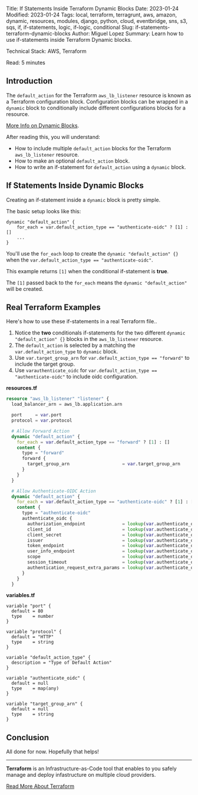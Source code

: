 Title: If Statements Inside Terraform Dynamic Blocks 
Date: 2023-01-24
Modified: 2023-01-24
Tags: local, terraform, terragrunt, aws, amazon, dynamic, resources, modules, django, python, cloud, eventbridge, sns, s3, sqs, if, if-statements, logic, if-logic, conditional
Slug: if-statements-terraform-dynamic-blocks
Author: Miguel Lopez
Summary: Learn how to use if-statements inside Terraform Dynamic blocks.

Technical Stack: AWS, Terraform

Read: 5 minutes

## Introduction

The `default_action` for the Terraform `aws_lb_listener` resource is known as a Terraform configuration block. Configuration blocks can be wrapped in a `dynamic` block to conditionally include different configurations blocks for a resource.

[More Info on Dynamic Blocks](https://developer.hashicorp.com/terraform/language/expressions/dynamic-blocks).

After reading this, you will understand: 

- How to include multiple `default_action` blocks for the Terraform `aws_lb_listener` resource.
- How to make an optional `default_action` block.
- How to write an if-statement for `default_action` using a `dynamic` block.

## If Statements Inside Dynamic Blocks

Creating an if-statement inside a `dynamic` block is pretty simple.

The basic setup looks like this:
```
dynamic "default_action" {
    for_each = var.default_action_type == "authenticate-oidc" ? [1] : []
    ...
}
```
 You'll use the `for_each` loop to create the `dynamic "default_action" {}` when the `var.default_action_type == "authenticate-oidc"`.
 
 This example returns `[1]` when the conditional if-statement is **true**.
 
 The `[1]` passed back to the `for_each` means the `dynamic "default_action"` will be created.

## Real Terraform Examples

Here's how to use these if-statements in a real Terraform file..

1. Notice the **two** conditionals if-statements for the two different `dynamic "default_action" {}` blocks in the `aws_lb_listener` resource. 
2. The `default_action` is selected by a matching the `var.default_action_type` to `dynamic` block.
3. Use `var.target_group_arn` for `var.default_action_type == "forward"` to include the target group.
4. Use `varauthenticate_oidc` for `var.default_action_type == "authenticate-oidc"` to include oidc configuration.

**resources.tf**
```terraform
resource "aws_lb_listener" "listener" {
  load_balancer_arn = aws_lb.application.arn

  port     = var.port
  protocol = var.protocol

  # Allow Forward Action
  dynamic "default_action" {
    for_each = var.default_action_type == "forward" ? [1] : []
    content {
      type = "forward"
      forward {
        target_group_arn                    = var.target_group_arn
      }
    }
  }

  # Allow Authenticate-OIDC Action
  dynamic "default_action" {
    for_each = var.default_action_type == "authenticate-oidc" ? [1] : []
    content {
      type = "authenticate-oidc"
      authenticate_oidc {
        authorization_endpoint              = lookup(var.authenticate_oidc, "authorization_endpoint")
        client_id                           = lookup(var.authenticate_oidc, "client_id")
        client_secret                       = lookup(var.authenticate_oidc, "client_secret")
        issuer                              = lookup(var.authenticate_oidc, "issuer")
        token_endpoint                      = lookup(var.authenticate_oidc, "token_endpoint")
        user_info_endpoint                  = lookup(var.authenticate_oidc, "user_info_endpoint")
        scope                               = lookup(var.authenticate_oidc, "scope", null)
        session_timeout                     = lookup(var.authenticate_oidc, "session_timeout", 2628000)
        authentication_request_extra_params = lookup(var.authenticate_oidc, "authentication_request_extra_params", null)
      }
    }
  }
```

**variables.tf**
```
variable "port" {
  default = 80
  type    = number
}

variable "protocol" {
  default = "HTTP"
  type    = string
}

variable "default_action_type" {
  description = "Type of Default Action"
}

variable "authenticate_oidc" {
  default = null
  type    = map(any)
}

variable "target_group_arn" {
  default = null
  type    = string
}
```

## Conclusion

All done for now. Hopefully that helps!

-----------

**Terraform** is an Infrastructure-as-Code tool that enables to you safely manage and deploy infastructure on multiple cloud providers. 

[Read More About Terraform](https://registry.terraform.io/providers/hashicorp/aws/latest/docs)
